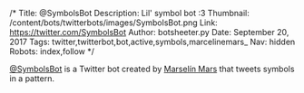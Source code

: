 /*
Title: @SymbolsBot
Description: Lil' symbol bot :3
Thumbnail: /content/bots/twitterbots/images/SymbolsBot.png
Link: https://twitter.com/SymbolsBot
Author: botsheeter.py
Date: September 20, 2017
Tags: twitter,twitterbot,bot,active,symbols,marcelinemars_
Nav: hidden
Robots: index,follow
*/

[@SymbolsBot](https://twitter.com/SymbolsBot) is a Twitter bot created by [Marselín Mars](https://twitter.com/MarcelineMars_) that tweets symbols in a pattern.
